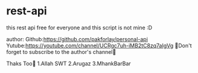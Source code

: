 # rest-api
this rest api free for everyone and this script is not mine :D
 
author:
Github:https://github.com/pakforlay/personal-api
Yutube:https://youtube.com/channel/UCRgc7uh-iMB2tC8zq7aIgVg
🌟Don't forget to subscribe to the author's channel🌟

Thaks Too👋
1.Allah SWT
2.Arugaz
3.MhankBarBar
